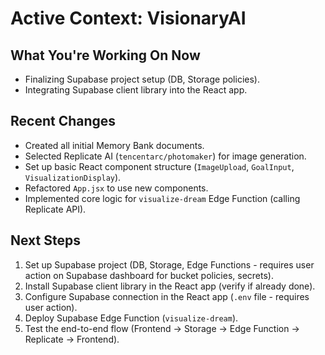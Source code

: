 # Active Context: VisionaryAI

## What You're Working On Now

- Finalizing Supabase project setup (DB, Storage policies).
- Integrating Supabase client library into the React app.

## Recent Changes

- Created all initial Memory Bank documents.
- Selected Replicate AI (`tencentarc/photomaker`) for image generation.
- Set up basic React component structure (`ImageUpload`, `GoalInput`, `VisualizationDisplay`).
- Refactored `App.jsx` to use new components.
- Implemented core logic for `visualize-dream` Edge Function (calling Replicate API).

## Next Steps

1.  Set up Supabase project (DB, Storage, Edge Functions - requires user action on Supabase dashboard for bucket policies, secrets).
2.  Install Supabase client library in the React app (verify if already done).
3.  Configure Supabase connection in the React app (`.env` file - requires user action).
4.  Deploy Supabase Edge Function (`visualize-dream`).
5.  Test the end-to-end flow (Frontend -> Storage -> Edge Function -> Replicate -> Frontend).